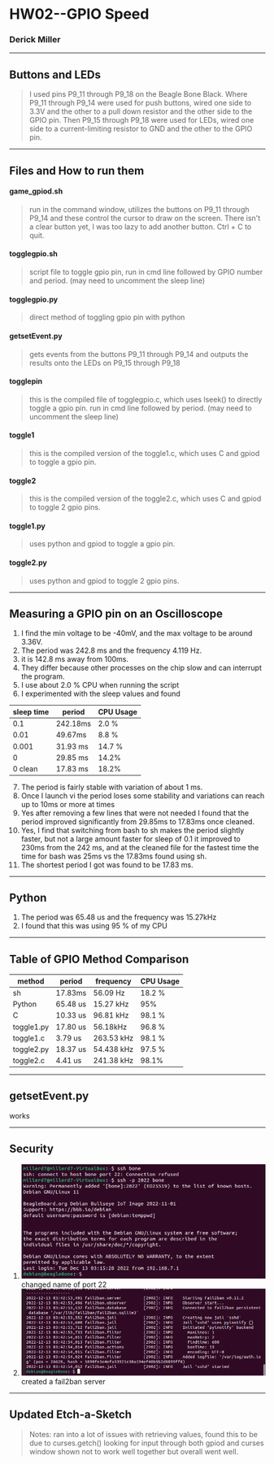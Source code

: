 # HW02--GPIO Speed
### Derick Miller

---
## Buttons and LEDs
> I used pins P9_11 through P9_18 on the Beagle Bone Black. Where P9_11 through P9_14 were used for push buttons, wired one side to 3.3V and the other to a pull down resistor and the other side to the GPIO pin. Then P9_15 through P9_18 were used for LEDs, wired one side to a current-limiting resistor to GND and the other to the GPIO pin.

---
## Files and How to run them
#### game_gpiod.sh
> run in the command window, utilizes the buttons on P9_11 through P9_14 and these control the cursor to draw on the screen. There isn't a clear button yet, I was too lazy to add another button. Ctrl + C to quit.
#### togglegpio.sh
> script file to toggle gpio pin, run in cmd line followed by GPIO number and period. (may need to uncomment the sleep line)
#### togglegpio.py
> direct method of toggling gpio pin with python
#### getsetEvent.py
> gets events from the buttons P9_11 through P9_14 and outputs the results onto the LEDs on P9_15 through P9_18
#### togglepin
> this is the compiled file of togglegpio.c, which uses lseek() to directly toggle a gpio pin. run in cmd line followed by period. (may need to uncomment the sleep line)
#### toggle1
> this is the compiled version of the toggle1.c, which uses C and gpiod to toggle a gpio pin.
#### toggle2
> this is the compiled version of the toggle2.c, which uses C and gpiod to toggle 2 gpio pins.
#### toggle1.py
> uses python and gpiod to toggle a gpio pin.
#### toggle2.py
> uses python and gpiod to toggle 2 gpio pins.




---
## Measuring a GPIO pin on an Oscilloscope
1. I find the min voltage to be -40mV, and the max voltage to be around 3.36V.
2. The period was 242.8 ms and the frequency 4.119 Hz.
3. it is 142.8 ms away from 100ms.
4. They differ because other processes on the chip slow and can interrupt the program.
5. I use about 2.0 % CPU when running the script
6. I experimented with the sleep values and found 

|sleep time|period|CPU Usage|
|---|---|---|
|0.1|242.18ms|2.0 %|
|0.01|49.67ms|8.8 %|
|0.001|31.93 ms|14.7 %|
|0|29.85 ms|14.2%|
|0 clean| 17.83 ms|18.2%|



7. The period is fairly stable with variation of about 1 ms.
8. Once I launch vi the period loses some stability and variations can reach up to 10ms or more at times
9. Yes after removing a few lines that were not needed I found that the period improved significantly from 29.85ms to 17.83ms once cleaned.
10. Yes, I find that switching from bash to sh makes the period slightly faster, but not a large amount faster for sleep of 0.1 it improved to 230ms from the 242 ms, and at the cleaned file for the fastest time the time for bash was 25ms vs the 17.83ms found using sh.
11. The shortest period I got was found to be 17.83 ms.

---
## Python
1. The period was 65.48 us and the frequency was 15.27kHz
2. I found that this was using 95 % of my CPU

---
## Table of GPIO Method Comparison
|method|period|frequency|CPU Usage|
|---|---|---|---|
|sh|17.83ms|56.09 Hz|18.2 %|
|Python|65.48 us|15.27 kHz|95%|
|C|10.33 us|96.81 kHz|98.1 %|
|toggle1.py|17.80 us|56.18kHz|96.8 %|
|toggle1.c|3.79 us|263.53 kHz|98.1 %|
|toggle2.py|18.37 us|54.438 kHz|97.5 %|
|toggle2.c|4.41 us|241.38 kHz|98.1%|

---
## getsetEvent.py
works

---
## Security
1. ![changed name of port 22](https://github.com/prof-nuduls/ECE434-miller/blob/main/hw02/images/port_num.PNG) 
   changed name of port 22
3. ![created a fail2ban server](https://github.com/prof-nuduls/ECE434-miller/blob/main/hw02/images/fail2ban_start.PNG) 
   created a fail2ban server
---
## Updated Etch-a-Sketch
>Notes: ran into a lot of issues with retrieving values, found this to be due to curses.getch() looking for input through both gpiod and curses window shown not to work well together but overall went well.
